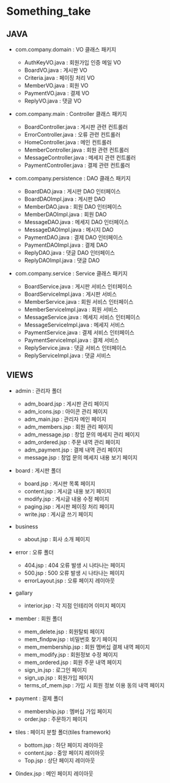 # Something_take

## JAVA
- com.company.domain : VO 클래스 패키지
  - AuthKeyVO.java : 회원가입 인증 메일 VO 
  - BoardVO.java : 게시판 VO
  - Criteria.java : 페이징 처리 VO
  - MemberVO.java : 회원 VO
  - PaymentVO.java : 결제 VO
  - ReplyVO.java : 댓글 VO

- com.company.main : Controller 클래스 패키지
  - BoardController.java : 게시판 관련 컨트롤러
  - ErrorController.java : 오류 관련 컨트롤러
  - HomeController.java : 메인 컨트롤러
  - MemberController.java : 회원 관련 컨트롤러
  - MessageController.java : 메세지 관련 컨트롤러
  - PaymentController.java : 결제 관련 컨트롤러

- com.company.persistence : DAO 클래스 패키지
  - BoardDAO.java : 게시판 DAO 인터페이스
  - BoardDAOImpl.java : 게시판 DAO
  - MemberDAO.java : 회원 DAO 인터페이스
  - MemberDAOImpl.java : 회원 DAO
  - MessageDAO.java : 메세지 DAO 인터페이스
  - MessageDAOImpl.java : 메시지 DAO
  - PaymentDAO.java : 결제 DAO 인터페이스
  - PaymentDAOImpl.java : 결제 DAO
  - ReplyDAO.java : 댓글 DAO 인터페이스
  - ReplyDAOImpl.java : 댓글 DAO

- com.company.service : Service 클래스 패키지
  - BoardService.java : 게시판 서비스 인터페이스
  - BoardServiceImpl.java : 게시판 서비스
  - MemberService.java : 회원 서비스 인터페이스
  - MemberServiceImpl.java : 회원 서비스
  - MessageService.java : 메세지 서비스 인터페이스
  - MessageServiceImpl.java : 메세지 서비스
  - PaymentService.java : 결제 서비스 인터페이스
  - PaymentServiceImpl.java : 결제 서비스
  - ReplyService.java : 댓글 서비스 인터페이스
  - ReplyServiceImpl.java : 댓글 서비스


## VIEWS
- admin : 관리자 폴더
  - adm_board.jsp : 게시판 관리 페이지
  - adm_icons.jsp : 아이콘 관리 페이지
  - adm_main.jsp : 관리자 메인 페이지
  - adm_members.jsp : 회원 관리 페이지
  - adm_message.jsp : 창업 문의 메세지 관리 페이지
  - adm_ordered.jsp : 주문 내역 관리 페이지
  - adm_payment.jsp : 결제 내역 관리 페이지
  - message.jsp : 창업 문의 메세지 내용 보기 페이지 

- board : 게시판 폴더
  - board.jsp : 게시판 목록 페이지
  - content.jsp : 게시글 내용 보기 페이지
  - modify.jsp : 게시글 내용 수정 페이지
  - paging.jsp : 게시판 페이징 처리 페이지
  - write.jsp : 게시글 쓰기 페이지

- business
  - about.jsp : 회사 소개 페이지

- error : 오류 폴더
  - 404.jsp : 404 오류 발생 시 나타나는 페이지
  - 500.jsp : 500 오류 발생 시 나타나는 페이지
  - errorLayout.jsp : 오류 페이지 레이아웃

- gallary
  - interior.jsp : 각 지점 인테리어 이미지 페이지

- member : 회원 폴더
  - mem_delete.jsp : 회원탈퇴 페이지
  - mem_findpw.jsp : 비밀번호 찾기 페이지
  - mem_membership.jsp : 회원 멤버십 결제 내역 페이지
  - mem_modify.jsp : 회원정보 수정 페이지
  - mem_ordered.jsp : 회원 주문 내역 페이지
  - sign_in.jsp : 로그인 페이지
  - sign_up.jsp : 회원가입 페이지
  - terms_of_mem.jsp : 가입 시 회원 정보 이용 동의 내역 페이지

- payment : 결제 폴더
  - membership.jsp : 멤버십 가입 페이지
  - order.jsp : 주문하기 페이지

- tiles : 페이지 분할 폴더(tiles framework)
  - bottom.jsp : 하단 페이지 레이아웃
  - content.jsp : 중앙 페이지 레이아웃
  - Top.jsp : 상단 페이지 레이아웃

- 0index.jsp : 메인 페이지 레이아웃
